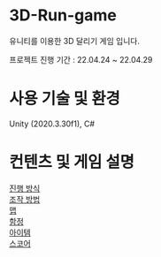 # 3D-Run-game
유니티를 이용한 3D 달리기 게임 입니다.

프로젝트 진행 기간 : 22.04.24 \~ 22.04.29

# 사용 기술 및 환경
Unity (2020.3.30f1), C#

# 컨텐츠 및 게임 설명
<a href="https://github.com/yuzy1022/3D-Run-game/wiki#%EC%A7%84%ED%96%89-%EB%B0%A9%EC%8B%9D">진행 방식</a>  
<a href="https://github.com/yuzy1022/3D-Run-game/wiki#%EC%A1%B0%EC%9E%91-%EB%B0%A9%EB%B2%95">조작 방법</a>  
<a href="https://github.com/yuzy1022/3D-Run-game/wiki#%EB%A7%B5">맵</a>  
<a href="https://github.com/yuzy1022/3D-Run-game/wiki#%ED%95%A8%EC%A0%95">함정</a>  
<a href="https://github.com/yuzy1022/3D-Run-game/wiki#%EC%95%84%EC%9D%B4%ED%85%9C">아이템</a>  
<a href="https://github.com/yuzy1022/3D-Run-game/wiki#%EC%8A%A4%EC%BD%94%EC%96%B4">스코어</a>  

